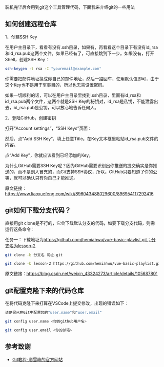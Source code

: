 装机完毕后会用到git这个工具管理代码，下面我来介绍git的一些用法

## 如何创建远程仓库

1、创建SSH Key

在用户主目录下，看看有没有.ssh目录，如果有，再看看这个目录下有没有id_rsa和id_rsa.pub这两个文件，如果已经有了，可直接跳到下一步。如果没有，打开Shell，创建SSH Key：

```bash
ssh-keygen -t rsa -C "youremail@example.com"
```

你需要把邮件地址换成你自己的邮件地址，然后一路回车，使用默认值即可，由于这个Key也不是用于军事目的，所以也无需设置密码。

如果一切顺利的话，可以在用户主目录里找到.ssh目录，里面有id_rsa和id_rsa.pub两个文件，这两个就是SSH Key的秘钥对，id_rsa是私钥，不能泄露出去，id_rsa.pub是公钥，可以放心地告诉任何人。

2、登陆GitHub，创建密钥

打开“Account settings”，“SSH Keys”页面：

然后，点“Add SSH Key”，填上任意Title，在Key文本框里粘贴id_rsa.pub文件的内容。

点“Add Key”，你就应该看到已经添加的Key。

为什么GitHub需要SSH Key呢？因为GitHub需要识别出你推送的提交确实是你推送的，而不是别人冒充的，而Git支持SSH协议，所以，GitHub只要知道了你的公钥，就可以确认只有你自己才能推送。

原文链接：<https://www.liaoxuefeng.com/wiki/896043488029600/896954117292416>

## git如何下载分支代码？

直接用git clone是不行的，它会下载默认分支的代码，如要下载分支代码，则需运行这条命令：

任务一：下载地址为<https://github.com/hemiahwu/vue-basic-playlist.git；分支名为lesson-2>

```bash
git clone -b 分支名 网址.git 

git clone -b lesson-2 https://github.com/hemiahwu/vue-basic-playlist.git
```

原文链接：<https://blog.csdn.net/weixin_43324273/article/details/105687801>

## git配置克隆下来的代码仓库

在将代码克隆下来打算在VSCode上提交修改，出现的错误如下：

```bash
请确保已在Git中配置您的"user.name"和"user.email"
```

```bash
git config user.name <你的github用户名>

git config user.email <你的邮箱>
```

## 参考致谢

- [Git教程-廖雪峰的官方网站](https://www.liaoxuefeng.com/wiki/896043488029600)

